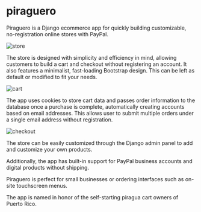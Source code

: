 # piraguero
Piraguero is a Django ecommerce app for quickly building customizable, no-registration online stores with PayPal.

![store](https://i.ibb.co/1dVDfbZ/Piraguero-Main.png)

The store is designed with simplicity and efficiency in mind, allowing customers to build a cart and checkout without registering an account. It also features a minimalist, fast-loading Bootstrap design. This can be left as default or modified to fit your needs.

![cart](https://i.ibb.co/QcCMTBH/Piraguero-Cart.png)

The app uses cookies to store cart data and passes order information to the database once a purchase is complete, automatically creating accounts based on email addresses. This allows user to submit multiple orders under a single email address without registration.

![checkout](https://i.ibb.co/9TSyZtT/Piraguero-Checkout-Final.png)

The store can be easily customized through the Django admin panel to add and customize your own products.

Additionally, the app has built-in support for PayPal business accounts and digital products without shipping.

Piraguero is perfect for small businesses or ordering interfaces such as on-site touchscreen menus.

The app is named in honor of the self-starting piragua cart owners of Puerto Rico.
